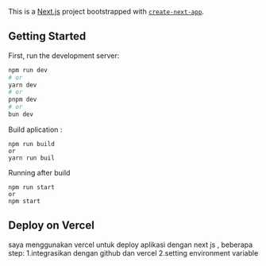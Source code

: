 This is a [Next.js](https://nextjs.org) project bootstrapped with [`create-next-app`](https://nextjs.org/docs/app/api-reference/cli/create-next-app).

## Getting Started

First, run the development server:

```bash
npm run dev
# or
yarn dev
# or
pnpm dev
# or
bun dev
```
Build aplication : 
```
npm run build
or
yarn run buil
```
Running after build
```
npm run start
or 
npm start
```

## Deploy on Vercel
saya menggunakan vercel untuk deploy aplikasi dengan next js ,
beberapa step:
1.integrasikan dengan github dan vercel
2.setting environment variable
